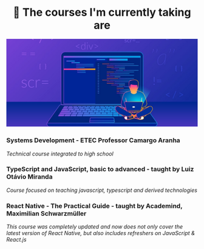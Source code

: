 
<h1 align="center">
🧠 The courses I'm currently taking are </h1>

<p align="center">
   <img src="@readmeImages/banner.jpg">
</p>
 
### **Systems Development - ETEC Professor Camargo Aranha**

<em>Technical course integrated to high school</em>

### **TypeScript and JavaScript, basic to advanced - taught by Luiz Otávio Miranda**

<em>Course focused on teaching javascript, typescript and derived technologies</em>

### **React Native - The Practical Guide  - taught by Academind, Maximilian Schwarzmüller**


<em>This course was completely updated and now does not only cover the latest
version of React Native, but also includes refreshers on JavaScript
& React.js
</em>
